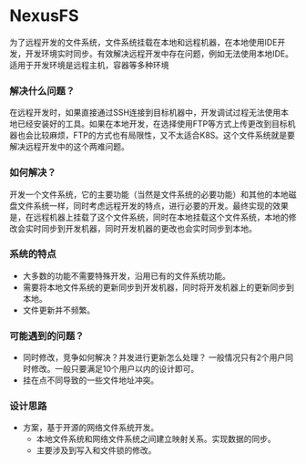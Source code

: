 # NexusFS
为了远程开发的文件系统，文件系统挂载在本地和远程机器，在本地使用IDE开发，开发环境实时同步。有效解决远程开发中存在问题，例如无法使用本地IDE。适用于开发环境是远程主机，容器等多种环境

### 解决什么问题？
在远程开发时，如果直接通过SSH连接到目标机器中，开发调试过程无法使用本地已经安装好的工具。如果在本地开发，在选择使用FTP等方式上传更改到目标机器也会比较麻烦，FTP的方式也有局限性，又不太适合K8S。这个文件系统就是要解决远程开发中的这个两难问题。

### 如何解决？
开发一个文件系统，它的主要功能（当然是文件系统的必要功能）和其他的本地磁盘文件系统一样，同时考虑远程开发的特点，进行必要的开发。最终实现的效果是，在远程机器上挂载了这个文件系统，同时在本地挂载这个文件系统，本地的修改会实时同步到开发机器，同时开发机器的更改也会实时同步到本地。

### 系统的特点
* 大多数的功能不需要特殊开发，沿用已有的文件系统功能。
* 需要将本地文件系统的更新同步到开发机器，同时将开发机器上的更新同步到本地。
* 文件更新并不频繁。

### 可能遇到的问题？
- 同时修改，竞争如何解决？并发进行更新怎么处理？
一般情况只有2个用户同时修改。一般只要满足10个用户以内的设计即可。
- 挂在点不同导致的一些文件地址冲突。

### 设计思路
* 方案，基于开源的网络文件系统开发。
  * 本地文件系统和网络文件系统之间建立映射关系。实现数据的同步。
  * 主要涉及到写入和文件锁的修改。
